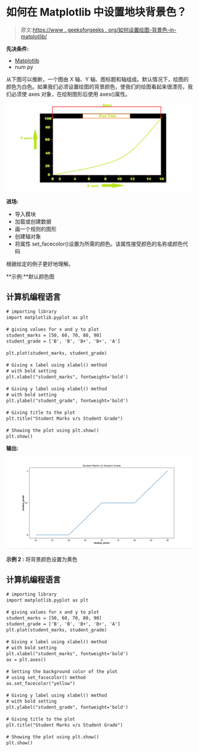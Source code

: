 # 如何在 Matplotlib 中设置地块背景色？

> 原文:[https://www . geeksforgeeks . org/如何设置绘图-背景色-in-matplotlib/](https://www.geeksforgeeks.org/how-to-set-plot-background-color-in-matplotlib/)

**先决条件:**

*   [Matplotlib](https://www.geeksforgeeks.org/python-introduction-matplotlib/)
*   num py

从下图可以推断，一个图由 X 轴、Y 轴、图标题和轴组成。默认情况下，绘图的颜色为白色。如果我们必须设置绘图的背景颜色，使我们的绘图看起来很漂亮，我们必须使 axes 对象，在绘制图形后使用 axes()属性。

![](img/4fb4fe62f55de7a5a9ccbc308661d1b1.png)

**进场:**

*   导入模块
*   加载或创建数据
*   画一个规则的图形
*   创建轴对象
*   将属性 set_facecolor()设置为所需的颜色。该属性接受颜色的名称或颜色代码

根据给定的例子更好地理解。

**示例:**默认颜色图

## 计算机编程语言

```
# importing library
import matplotlib.pyplot as plt

# giving values for x and y to plot
student_marks = [50, 60, 70, 80, 90]
student_grade = ['B', 'B', 'B+', 'B+', 'A']

plt.plot(student_marks, student_grade)

# Giving x label using xlabel() method
# with bold setting
plt.xlabel("student_marks", fontweight='bold')

# Giving y label using xlabel() method
# with bold setting
plt.ylabel("student_grade", fontweight='bold')

# Giving title to the plot
plt.title("Student Marks v/s Student Grade")

# Showing the plot using plt.show()
plt.show()
```

**输出:**

![](img/81233be86b9b4f384c461593abf1712e.png)

**示例 2 :** 将背景颜色设置为黄色

## 计算机编程语言

```
# importing library
import matplotlib.pyplot as plt

# giving values for x and y to plot
student_marks = [50, 60, 70, 80, 90]
student_grade = ['B', 'B', 'B+', 'B+', 'A']
plt.plot(student_marks, student_grade)

# Giving x label using xlabel() method
# with bold setting
plt.xlabel("student_marks", fontweight='bold')
ax = plt.axes()

# Setting the background color of the plot 
# using set_facecolor() method
ax.set_facecolor("yellow")

# Giving y label using xlabel() method 
# with bold setting
plt.ylabel("student_grade", fontweight='bold')

# Giving title to the plot
plt.title("Student Marks v/s Student Grade")

# Showing the plot using plt.show()
plt.show()
```